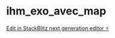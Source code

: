 # ihm_exo_avec_map

[Edit in StackBlitz next generation editor ⚡️](https://stackblitz.com/~/github.com/l3miage-barryibr/ihm_exo_avec_map)